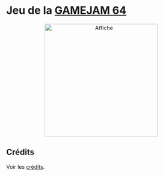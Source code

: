 # Jeu de la [GAMEJAM 64](https://itch.io/jam/gamejam-64)

<p align="center">
  <img src="https://img.itch.zone/aW1nLzE0NzM3OTM4LmpwZw==/original/Rh4j3Y.jpg" alt="Affiche" width="300" />
</p>

## Crédits

Voir les [crédits](./CREDITS).
